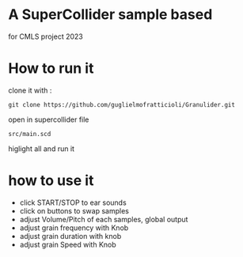 # A SuperCollider sample based 
for CMLS project 2023 
# How  to run it 
clone it with : 
```
git clone https://github.com/guglielmofratticioli/Granulider.git
```
open in supercollider file 
```
src/main.scd
```

higlight all and run it 


# how to use it 

- click START/STOP to ear sounds 
- click on buttons to swap samples 
- adjust Volume/Pitch of each samples, global output
- adjust grain frequency with Knob
- adjust grain duration with knob 
- adjust grain Speed with Knob

